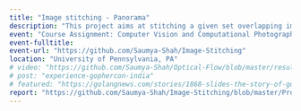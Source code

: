 ```yaml
---
title: "Image stitching - Panorama"
description: "This project aims at stitching a given set overlapping images to create a stiched image or a panorama. Harris corners are detected, followed by performing Non-maximal suppression to disregard redundant and noisy features, feature descriptors are generated, RANSAC is performed to reject the outliers, Homography transformation is calculated and finally the image is stitched."
event: "Course Assignment: Computer Vision and Computational Photography, 2019"
event-fulltitle:
event-url: "https://github.com/Saumya-Shah/Image-Stitching"
location: "University of Pennsylvania, PA"
# video: "https://github.com/Saumya-Shah/Optical-Flow/blob/master/results/medium.gif"
# post: "experience-gophercon-india"
# featured: "https://golangnews.com/stories/1868-slides-the-story-of-gopath-by-nikhita-raghunath"
report: "https://github.com/Saumya-Shah/Image-Stitching/blob/master/Project3A%20Report.pdf"
---
```

